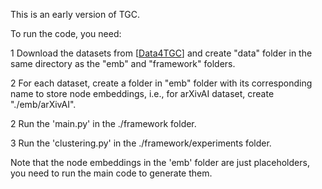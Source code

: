 This is an early version of TGC.

To run the code, you need:

1 Download the datasets from [[Data4TGC](https://github.com/MGitHubL/Data4TGC)] and create "data" folder in the same directory as the "emb" and "framework" folders.

2 For each dataset, create a folder in "emb" folder with its corresponding name to store node embeddings, i.e., for arXivAI dataset, create "./emb/arXivAI".

2 Run the 'main.py' in the ./framework folder.

3 Run the 'clustering.py' in the ./framework/experiments folder.

Note that the node embeddings in the 'emb' folder are just placeholders, you need to run the main code to generate them.
